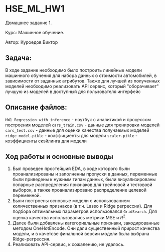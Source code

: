 # HSE_ML_HW1

Домашнее задание 1. 

Курс: Машинное обучение. 

Автор: Куроедов Виктор


## Задача:
В ходе задание необходимо было построить линейные модели машинного обучения для набора данных о стоимости автомобилей, в зависимости от заданных атрибутов. Также для лучшей из полученных моделей необходимо реализовать API сервис, который "оборачивает" лучшую из моделей в доступный для пользователя интерфейс

## Описание файлов:

`HW1_Regression_with_inference` - ноутбук с аналитикой и процессом построения моделей
`cars_train.csv` - данные для тренировки моделей
`cars_test.csv` - данные для оценки качества получаемых моделей
`ridge_model.pikle` - коэффициенты для модели
`scaler.pikle` - коэффициенты скэйлинга для модели

## Ход работы и основные выводы

1. Был проведен простейший EDA, в ходе которого были проанализированы и заполненны пропуски в данных, переменные были приведены к нужным типам данных, были визуализированы попарные распределения признаков для трейновой и тестововй выборок, а также проанализировано распределение целевой переменной.
2. Были построены основные модели с использованием количественных признаков (в т.ч. Lasso и Ridge регрессии). Для подбора оптимальных параметров использовался `GridSearch`. Для оценка качества использовались метрики MSE и $R^2$.
3. Далее были добавлены категориальные признаки, закодированные методом OneHotEncode. Они дали существенный прирост качества модели, и в качетсве финальной версии модели была выбрана Ridge-регрессия.
4. Реализовать API-сервис, к сожалению, не удалось.

